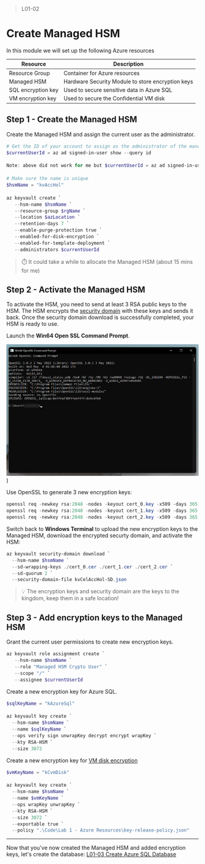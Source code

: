 > L01-02

# Create Managed HSM

In this module we will set up the following Azure resources

| Resource | Description |
| -- | -- |
| Resource Group | Container for Azure resources |
| Managed HSM | Hardware Security Module to store encryption keys |
| SQL encryption key | Used to secure sensitive data in Azure SQL |
| VM encryption key | Used to secure the Confidential VM disk |

## Step 1 - Create the Managed HSM

Create the Managed HSM and assign the current user as the administrator.

```powershell
# Get the ID of your account to assign as the administrator of the managed HSM. 
$currentUserId = az ad signed-in-user show --query id

Note: above did not work for me but $currentUserId = az ad signed-in-user show --query id

# Make sure the name is unique
$hsmName = "kvAccHol"

az keyvault create `
   --hsm-name $hsmName `
   --resource-group $rgName `
   --location $azLocation `
   --retention-days 7 `
   --enable-purge-protection true `
   --enabled-for-disk-encryption `
   --enabled-for-template-deployment `
   --administrators $currentUserId
```

> ⏱️ It could take a while to allocate the Managed HSM (about 15 mins for me)

## Step 2 - Activate the Managed HSM

To activate the HSM, you need to send at least 3 RSA public keys to the HSM. The HSM encrypts the [security domain](https://docs.microsoft.com/en-us/azure/key-vault/managed-hsm/security-domain) with these keys and sends it back. Once the security domain download is successfully completed, your HSM is ready to use.

Launch the **Win64 Open SSL Command Prompt**.

![Screenshot of the Open SSL Command Prompt Window](../Images/L01-OpenSslWindow.png))

Use OpenSSL to generate 3 new encryption keys:

```powershell
openssl req -newkey rsa:2048 -nodes -keyout cert_0.key -x509 -days 365 -out cert_0.cer
openssl req -newkey rsa:2048 -nodes -keyout cert_1.key -x509 -days 365 -out cert_1.cer
openssl req -newkey rsa:2048 -nodes -keyout cert_2.key -x509 -days 365 -out cert_2.cer
```

Switch back to **Windows Terminal** to upload the new encryption keys to the Managed HSM, download the encrypted securty domain, and activate the HSM:

```powershell
az keyvault security-domain download `
  --hsm-name $hsmName `
  --sd-wrapping-keys ./cert_0.cer ./cert_1.cer ./cert_2.cer `
  --sd-quorum 2 `
  --security-domain-file kvCelAccHol-SD.json
```

> 💡 The encryption keys and security domain are the keys to the kingdom, keep them in a safe location!

## Step 3 - Add encryption keys to the Managed HSM

Grant the current user permissions to create new encryption keys.

```powershell
az keyvault role assignment create `
   --hsm-name $hsmName `
   --role "Managed HSM Crypto User" `
   --scope "/" `
   --assignee $currentUserId
```

Create a new encryption key for Azure SQL.

```powershell
$sqlKeyName = "kAzureSql"

az keyvault key create `
  --hsm-name $hsmName `
  --name $sqlKeyName `
  --ops verify sign unwrapKey decrypt encrypt wrapKey `
  --kty RSA-HSM `
  --size 3072
```

Create a new encryption key for [VM disk encryption](https://docs.microsoft.com/en-us/azure/virtual-machines/disk-encryption-overview)

```Powershell
$vmKeyName = "kCvmDisk"

az keyvault key create `
  --hsm-name $hsmName `
  --name $vmKeyName `
  --ops wrapKey unwrapKey `
  --kty RSA-HSM `
  --size 3072 `
  --exportable true `
  --policy ".\Code\Lab 1 - Azure Resources\key-release-policy.json"
```
---

Now that you've now created the Managed HSM and added encryption keys, let's create the database: [L01-03 Create Azure SQL Database](./L01-03-CreateAzureSql.md)